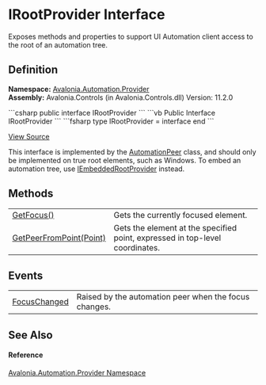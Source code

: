 # IRootProvider Interface


Exposes methods and properties to support UI Automation client access to the root of an automation tree.



## Definition
**Namespace:** <a href="N_Avalonia_Automation_Provider">Avalonia.Automation.Provider</a>  
**Assembly:** Avalonia.Controls (in Avalonia.Controls.dll) Version: 11.2.0

<Tabs groupId="api-code-preview">
<TabItem value="csharp" label="C#">
```csharp
public interface IRootProvider
```
</TabItem>
<TabItem value="vb" label="VB">
```vb
Public Interface IRootProvider
```
</TabItem>
<TabItem value="fsharp" label="F#">
```fsharp
type IRootProvider = interface end
```
</TabItem>
</Tabs>



<a href="https://github.com/AvaloniaUI/Avalonia/tree/master/src/Avalonia.Controls/Automation/Provider/IRootProvider.cs" title="View the source code">View Source</a>

This interface is implemented by the <a href="T_Avalonia_Automation_Peers_AutomationPeer">AutomationPeer</a> class, and should only be implemented on true root elements, such as Windows. To embed an automation tree, use <a href="T_Avalonia_Automation_Provider_IEmbeddedRootProvider">IEmbeddedRootProvider</a> instead.

## Methods
<table>
<tr>
<td><a href="M_Avalonia_Automation_Provider_IRootProvider_GetFocus">GetFocus()</a></td>
<td>Gets the currently focused element.</td>
</tr>
<tr>
<td><a href="M_Avalonia_Automation_Provider_IRootProvider_GetPeerFromPoint">GetPeerFromPoint(Point)</a></td>
<td>Gets the element at the specified point, expressed in top-level coordinates.</td>
</tr>
</table>

## Events
<table>
<tr>
<td><a href="E_Avalonia_Automation_Provider_IRootProvider_FocusChanged">FocusChanged</a></td>
<td>Raised by the automation peer when the focus changes.</td>
</tr>
</table>

## See Also


#### Reference
<a href="N_Avalonia_Automation_Provider">Avalonia.Automation.Provider Namespace</a>  

